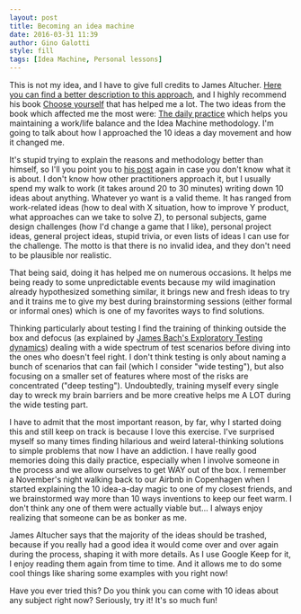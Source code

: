 ```yaml
---
layout: post
title: Becoming an idea machine
date: 2016-03-31 11:39
author: Gino Galotti
style: fill
tags: [Idea Machine, Personal lessons]
---
```

This is not my idea, and I have to give full credits to James Altucher. [Here you can find a better description to this approach](http://www.jamesaltucher.com/2012/10/how-to-become-an-idea-machine/), and I highly recommend his book [Choose yourself](http://www.amazon.co.uk/Choose-Yourself-James-Altucher-ebook/dp/B00CO8D3G4) that has helped me a lot. The two ideas from the book which affected me the most were: [The daily practice](http://www.chooseyourself.me/daily-practice.html) which helps you maintaining a work/life balance and the Idea Machine methodology. I'm going to talk about how I approached the 10 ideas a day movement and how it changed me.

It's stupid trying to explain the reasons and methodology better than himself, so I'll you point you to [his post](http://www.jamesaltucher.com/2012/10/how-to-become-an-idea-machine/) again in case you don't know what it is about. I don't know how other practitioners approach it, but I usually spend my walk to work (it takes around 20 to 30 minutes) writing down 10 ideas about anything. Whatever yo want is a valid theme. It has ranged from work-related ideas (how to deal with X situation, how to improve Y product, what approaches can we take to solve Z), to personal subjects, game design challenges (how I'd change a game that I like), personal project ideas, general project ideas, stupid trivia, or even lists of ideas I can use for the challenge. The motto is that there is no invalid idea, and they don't need to be plausible nor realistic.

That being said, doing it has helped me on numerous occasions. It helps me being ready to some unpredictable events because my wild imagination already hypothesized something similar, it brings new and fresh ideas to try and it trains me to give my best during brainstorming sessions (either formal or informal ones) which is one of my favorites ways to find solutions.

Thinking particularly about testing I find the training of thinking outside the box and defocus (as explained by [James Bach's Exploratory Testing dynamics](http://www.satisfice.com/blog/wp-content/uploads/2009/10/et-dynamics22.pdf)) dealing with a wide spectrum of test scenarios before diving into the ones who doesn't feel right. I don't think testing is only about naming a bunch of scenarios that can fail (which I consider "wide testing"), but also focusing on a smaller set of features where most of the risks are concentrated ("deep testing"). Undoubtedly, training myself every single day to wreck my brain barriers and be more creative helps me A LOT during the wide testing part.

I have to admit that the most important reason, by far, why I started doing this and still keep on track is because I love this exercise. I've surprised myself so many times finding hilarious and weird lateral-thinking solutions to simple problems that now I have an addiction. I have really good memories doing this daily practice, especially when I involve someone in the process and we allow ourselves to get WAY out of the box. I remember a November's night walking back to our Airbnb in Copenhagen when I started explaining the 10 idea-a-day magic to one of my closest friends, and we brainstormed way more than 10 ways inventions to keep our feet warm. I don't think any one of them were actually viable but... I always enjoy realizing that someone can be as bonker as me.

James Altucher says that the majority of the ideas should be trashed, because if you really had a good idea it would come over and over again during the process, shaping it with more details. As I use Google Keep for it, I enjoy reading them again from time to time. And it allows me to do some cool things like sharing some examples with you right now!

Have you ever tried this? Do you think you can come with 10 ideas about any subject right now? Seriously, try it! It's so much fun!
